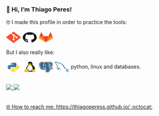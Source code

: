 ### 🙋 Hi, I’m Thiago Peres!<br>
🤓 I made this profile in order to practice the tools:
<br>
<br>
  <img align="center" alt="Thiago-Git" height="30" width="40" src="https://raw.githubusercontent.com/devicons/devicon/master/icons/git/git-original.svg">
  <img align="center" alt="Thiago-GitHub" height="30" width="40" src="https://raw.githubusercontent.com/devicons/devicon/master/icons/github/github-original.svg">
  <img align="center" alt="Thiago-Gitlab" height="30" width="40" src="https://raw.githubusercontent.com/devicons/devicon/master/icons/gitlab/gitlab-original.svg">
<br>
<br>
But I also really like:
<br>
<br>
  <img align="center" alt="Thiago-Python" height="30" width="40" src="https://raw.githubusercontent.com/devicons/devicon/master/icons/python/python-original.svg">
  <img align="center" alt="Thiago-Linux" height="30" width="40" src="https://raw.githubusercontent.com/devicons/devicon/master/icons/linux/linux-original.svg">
  <img align="center" alt="Thiago-Postgres" height="30" width="40" src="https://raw.githubusercontent.com/devicons/devicon/master/icons/postgresql/postgresql-original.svg">
  <img align="center" alt="Thiago-MySQL" height="30" width="40" src="https://raw.githubusercontent.com/devicons/devicon/master/icons/mysql/mysql-original.svg">
python, linux and databases.
<br>
<br>
<div>
    <a href="https://github.com/thiagit">
    <img height="150em" src="https://github-readme-stats.vercel.app/api?username=thiagit&show_icons=true&theme=dracula&include_all_commits=true&count_private=true"/>
    <img height="150em" src="https://github-readme-stats.vercel.app/api/top-langs/?username=thiagit&layout=compact&langs_count=6&theme=dracula"/>
</div>
<br>
<br>
🌐 How to reach me: https://thiagoperess.github.io/ :octocat:
